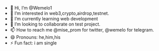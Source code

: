 - 👋 Hi, I’m @Wemelo1
- 👀 I’m interested in web3,crypto,airdrop,testnet.
- 🌱 I’m currently learning web development
- 💞️ I’m looking to collaborate on test project.
- 📫 How to reach me @mise_prom for twitter, @wemelo for telegram.
- 😄 Pronouns: he,him,his
- ⚡ Fun fact: i am single 

<!---
Wemelo1/Wemelo1 is a ✨ special ✨ repository because its `README.md` (this file) appears on your GitHub profile.
You can click the Preview link to take a look at your changes.
--->

